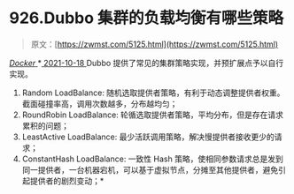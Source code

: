 <!--yml
category: 未分类
date: 0001-01-01 00:00:00
-->

# 926.Dubbo 集群的负载均衡有哪些策略

> 原文：[https://zwmst.com/5125.html](https://zwmst.com/5125.html)

   [ *Docker* ](https://zwmst.com/docker)*[ <time datetime="2021-10-19T00:53:51+08:00"> 2021-10-18 </time> ](https://zwmst.com/5125.html)  Dubbo 提供了常见的集群策略实现，并预扩展点予以自行实现。

1.  Random LoadBalance: 随机选取提供者策略，有利于动态调整提供者权重。截面碰撞率高，调用次数越多，分布越均匀；
2.  RoundRobin LoadBalance: 轮循选取提供者策略，平均分布，但是存在请求累积的问题；
3.  LeastActive LoadBalance: 最少活跃调用策略，解决慢提供者接收更少的请求；
4.  ConstantHash LoadBalance: 一致性 Hash 策略，使相同参数请求总是发到同一提供者，一台机器宕机，可以基于虚拟节点，分摊至其他提供者，避免引起提供者的剧烈变动；*